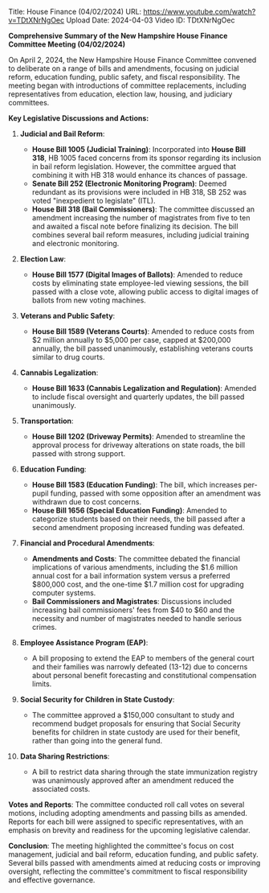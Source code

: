 Title: House Finance (04/02/2024)
URL: https://www.youtube.com/watch?v=TDtXNrNgOec
Upload Date: 2024-04-03
Video ID: TDtXNrNgOec

**Comprehensive Summary of the New Hampshire House Finance Committee Meeting (04/02/2024)**

On April 2, 2024, the New Hampshire House Finance Committee convened to deliberate on a range of bills and amendments, focusing on judicial reform, education funding, public safety, and fiscal responsibility. The meeting began with introductions of committee replacements, including representatives from education, election law, housing, and judiciary committees.

**Key Legislative Discussions and Actions:**

1. **Judicial and Bail Reform**:
   - **House Bill 1005 (Judicial Training)**: Incorporated into **House Bill 318**, HB 1005 faced concerns from its sponsor regarding its inclusion in bail reform legislation. However, the committee argued that combining it with HB 318 would enhance its chances of passage.
   - **Senate Bill 252 (Electronic Monitoring Program)**: Deemed redundant as its provisions were included in HB 318, SB 252 was voted "inexpedient to legislate" (ITL).
   - **House Bill 318 (Bail Commissioners)**: The committee discussed an amendment increasing the number of magistrates from five to ten and awaited a fiscal note before finalizing its decision. The bill combines several bail reform measures, including judicial training and electronic monitoring.

2. **Election Law**:
   - **House Bill 1577 (Digital Images of Ballots)**: Amended to reduce costs by eliminating state employee-led viewing sessions, the bill passed with a close vote, allowing public access to digital images of ballots from new voting machines.

3. **Veterans and Public Safety**:
   - **House Bill 1589 (Veterans Courts)**: Amended to reduce costs from $2 million annually to $5,000 per case, capped at $200,000 annually, the bill passed unanimously, establishing veterans courts similar to drug courts.

4. **Cannabis Legalization**:
   - **House Bill 1633 (Cannabis Legalization and Regulation)**: Amended to include fiscal oversight and quarterly updates, the bill passed unanimously.

5. **Transportation**:
   - **House Bill 1202 (Driveway Permits)**: Amended to streamline the approval process for driveway alterations on state roads, the bill passed with strong support.

6. **Education Funding**:
   - **House Bill 1583 (Education Funding)**: The bill, which increases per-pupil funding, passed with some opposition after an amendment was withdrawn due to cost concerns.
   - **House Bill 1656 (Special Education Funding)**: Amended to categorize students based on their needs, the bill passed after a second amendment proposing increased funding was defeated.

7. **Financial and Procedural Amendments**:
   - **Amendments and Costs**: The committee debated the financial implications of various amendments, including the $1.6 million annual cost for a bail information system versus a preferred $800,000 cost, and the one-time $1.7 million cost for upgrading computer systems.
   - **Bail Commissioners and Magistrates**: Discussions included increasing bail commissioners' fees from $40 to $60 and the necessity and number of magistrates needed to handle serious crimes.

8. **Employee Assistance Program (EAP)**:
   - A bill proposing to extend the EAP to members of the general court and their families was narrowly defeated (13-12) due to concerns about personal benefit forecasting and constitutional compensation limits.

9. **Social Security for Children in State Custody**:
   - The committee approved a $150,000 consultant to study and recommend budget proposals for ensuring that Social Security benefits for children in state custody are used for their benefit, rather than going into the general fund.

10. **Data Sharing Restrictions**:
    - A bill to restrict data sharing through the state immunization registry was unanimously approved after an amendment reduced the associated costs.

**Votes and Reports**:
The committee conducted roll call votes on several motions, including adopting amendments and passing bills as amended. Reports for each bill were assigned to specific representatives, with an emphasis on brevity and readiness for the upcoming legislative calendar.

**Conclusion**:
The meeting highlighted the committee's focus on cost management, judicial and bail reform, education funding, and public safety. Several bills passed with amendments aimed at reducing costs or improving oversight, reflecting the committee's commitment to fiscal responsibility and effective governance.